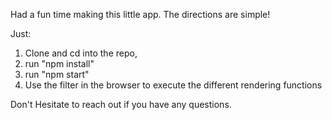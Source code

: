 Had a fun time making this little app. The directions are simple!

Just:

1) Clone and cd into the repo,
2) run "npm install"
3) run "npm start"
4) Use the filter in the browser to execute the different rendering functions


Don't Hesitate to reach out if you have any questions.
